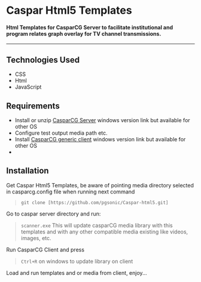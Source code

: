 # Caspar Html5 Templates
#### Html Templates for CasparCG Server to facilitate institutional and program relates graph overlay for TV channel transmissions.
--------

## Technologies Used
 - CSS 
 - Html
 - JavaScript 
 
## Requirements
 - Install or unzip [CasparCG Server]([http://nodejs.org/](https://github.com/CasparCG/server/releases/download/v2.3.3-lts-stable/casparcg-server-v2.3.3-lts-stable.zip)) windows version link but available for other OS
 - Configure test output media path etc.
 - Install [CasparCG generic client]([http://www.mongodb.org/](https://github.com/CasparCG/server/releases/download/v2.3.0-lts-stable/casparcg-client-1bca33bf80807e6d977ab4bd3075f3452a047feb-win.zip)) windows version link but available for other OS
 - 

## Installation
Get Caspar Html5 Templates, be aware of pointing media directory selected in casparcg.config file when running next command
>`git clone [https://github.com/pgsonic/Caspar-html5.git]` 

Go to caspar server directory and run:
>`scanner.exe`
>This will update casparCG media library with this templates and with any other compatible media existing like videos, images, etc.

Run CasparCG Client and press
>`Ctrl+R` on windows to update library on client

Load and run templates and or media from client, enjoy...
